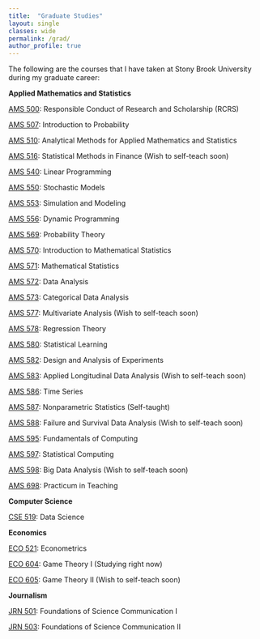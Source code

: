 ```yaml
---
title:  "Graduate Studies"
layout: single
classes: wide
permalink: /grad/
author_profile: true
---
```


The following are the courses that I have taken at Stony Brook University during my graduate career:

**Applied Mathematics and Statistics**

[AMS 500](/grad/ams500/): Responsible Conduct of Research and Scholarship (RCRS)

[AMS 507](/grad/ams507/): Introduction to Probability

[AMS 510](/grad/ams510/): Analytical Methods for Applied Mathematics and Statistics

[AMS 516](/grad/ams516/): Statistical Methods in Finance (Wish to self-teach soon)

[AMS 540](/grad/ams540/): Linear Programming

[AMS 550](/grad/ams550/): Stochastic Models

[AMS 553](/grad/ams553/): Simulation and Modeling

[AMS 556](/grad/ams556/): Dynamic Programming

[AMS 569](/grad/ams569/): Probability Theory

[AMS 570](/grad/ams570/): Introduction to Mathematical Statistics

[AMS 571](/grad/ams571/): Mathematical Statistics

[AMS 572](/grad/ams572/): Data Analysis

[AMS 573](/grad/ams573/): Categorical Data Analysis

[AMS 577](/grad/ams577/): Multivariate Analysis (Wish to self-teach soon)

[AMS 578](/grad/ams578/): Regression Theory

[AMS 580](/grad/ams580/): Statistical Learning

[AMS 582](/grad/ams582/): Design and Analysis of Experiments

[AMS 583](/grad/ams583/): Applied Longitudinal Data Analysis (Wish to self-teach soon)

[AMS 586](/grad/ams586/): Time Series

[AMS 587](/grad/ams587/): Nonparametric Statistics (Self-taught)

[AMS 588](/grad/ams588/): Failure and Survival Data Analysis (Wish to self-teach soon)

[AMS 595](/grad/ams595/): Fundamentals of Computing

[AMS 597](/grad/ams597/): Statistical Computing

[AMS 598](/grad/ams598/): Big Data Analysis (Wish to self-teach soon)

[AMS 698](/grad/ams698/): Practicum in Teaching

**Computer Science**

[CSE 519](/grad/cse519/): Data Science

**Economics**

[ECO 521](/grad/eco521/): Econometrics

[ECO 604](/grad/eco604/): Game Theory I (Studying right now)

[ECO 605](/grad/eco605/): Game Theory II (Wish to self-teach soon)

**Journalism**

[JRN 501](/grad/jrn501/): Foundations of Science Communication I

[JRN 503](/grad/jrn503/): Foundations of Science Communication II
